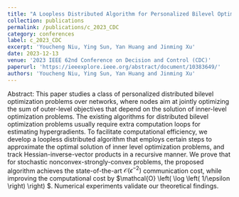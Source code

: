 ```yaml
---
title: "A Loopless Distributed Algorithm for Personalized Bilevel Optimization"
collection: publications
permalink: /publications/c_2023_CDC
category: conferences
label: c_2023_CDC
excerpt: 'Youcheng Niu, Ying Sun, Yan Huang and Jinming Xu'
date: 2023-12-13
venue: '2023 IEEE 62nd Conference on Decision and Control (CDC)'
paperurl: 'https://ieeexplore.ieee.org/abstract/document/10383649/'
authors: 'Youcheng Niu, Ying Sun, Yan Huang and Jinming Xu'
---
```


Abstract: This paper studies a class of personalized distributed bilevel optimization problems over networks, where nodes aim at jointly optimizing the sum of outer-level objectives that depend on the solution of inner-level optimization problems. The existing algorithms for distributed bilevel optimization problems usually require extra computation loops for estimating hypergradients. To facilitate computational efficiency, we develop a loopless distributed algorithm that employs certain steps to approximate the optimal solution of inner level optimization problems, and track Hessian-inverse-vector products in a recursive manner. We prove that for stochastic nonconvex-strongly-convex problems, the proposed algorithm achieves the state-of-the-art $\mathcal{O} \left( \epsilon ^{-2} \right)$ communication cost, while improving the computational cost by $\mathcal{O} \left( \log \left( 1/\epsilon \right) \right) $. Numerical experiments validate our theoretical findings.
